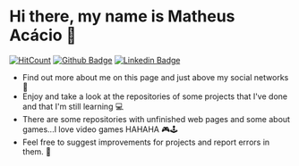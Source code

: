 # Hi there, my name is Matheus Acácio 👋

[![HitCount](http://hits.dwyl.com/matheus-2000/matheus-2000.svg)](http://hits.dwyl.com/matheus-2000/matheus-2000)
[![Github Badge](https://img.shields.io/badge/-Github-000?style=flat-square&logo=Github&logoColor=white&link=https://github.com/matheus-2000)](https://github.com/matheus-2000)
[![Linkedin Badge](https://img.shields.io/badge/-LinkedIn-blue?style=flat-square&logo=Linkedin&logoColor=white&link=https://https://www.linkedin.com/in/matheus-acácio-64b39b19b)](https://www.linkedin.com/in/matheus-acácio-64b39b19b/)

- Find out more about me on this page and just above my social networks 🚀
- Enjoy and take a look at the repositories of some projects that I've done and that I'm still learning 💻
- There are some repositories with unfinished web pages and some about games...I love video games HAHAHA 🎮🕹
- Feel free to suggest improvements for projects and report errors in them. 🔎
